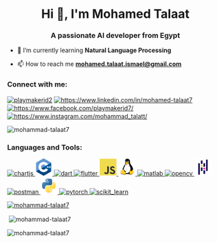 <h1 align="center">Hi 👋, I'm Mohamed Talaat</h1>
<h3 align="center">A passionate AI developer from Egypt</h3>

- 🌱 I’m currently learning **Natural Language Processing**

- 📫 How to reach me **mohamed.talaat.ismael@gmail.com**

<h3 align="left">Connect with me:</h3>
<p align="left">
<a href="https://twitter.com/playmakerid2" target="blank"><img align="center" src="https://raw.githubusercontent.com/codemaker2015/github-profile-readme-generator/master/src/images/icons/Social/twitter.svg" alt="playmakerid2" height="30" width="40" /></a>
<a href="https://linkedin.com/in/https://www.linkedin.com/in/mohamed-talaat7" target="blank"><img align="center" src="https://raw.githubusercontent.com/codemaker2015/github-profile-readme-generator/master/src/images/icons/Social/linked-in-alt.svg" alt="https://www.linkedin.com/in/mohamed-talaat7" height="30" width="40" /></a>
<a href="https://fb.com/https://www.facebook.com/playmakerid7/" target="blank"><img align="center" src="https://raw.githubusercontent.com/codemaker2015/github-profile-readme-generator/master/src/images/icons/Social/facebook.svg" alt="https://www.facebook.com/playmakerid7/" height="30" width="40" /></a>
<a href="https://instagram.com/https://www.instagram.com/mohammad_talatt/" target="blank"><img align="center" src="https://raw.githubusercontent.com/codemaker2015/github-profile-readme-generator/master/src/images/icons/Social/instagram.svg" alt="https://www.instagram.com/mohammad_talatt/" height="30" width="40" /></a>
</p>

<p align="left"> <img src="https://komarev.com/ghpvc/?username=mohammad-talaat7&label=Profile%20views&color=0e75b6&style=flat" alt="mohammad-talaat7" /> </p>
<h3 align="left">Languages and Tools:</h3>
<p align="left"> <a href="https://www.chartjs.org" target="_blank" rel="noreferrer"> <img src="https://www.chartjs.org/media/logo-title.svg" alt="chartjs" width="40" height="40"/> </a> <a href="https://www.w3schools.com/cpp/" target="_blank" rel="noreferrer"> <img src="https://raw.githubusercontent.com/devicons/devicon/master/icons/cplusplus/cplusplus-original.svg" alt="cplusplus" width="40" height="40"/> </a> <a href="https://dart.dev" target="_blank" rel="noreferrer"> <img src="https://www.vectorlogo.zone/logos/dartlang/dartlang-icon.svg" alt="dart" width="40" height="40"/> </a> <a href="https://flutter.dev" target="_blank" rel="noreferrer"> <img src="https://www.vectorlogo.zone/logos/flutterio/flutterio-icon.svg" alt="flutter" width="40" height="40"/> </a> <a href="https://developer.mozilla.org/en-US/docs/Web/JavaScript" target="_blank" rel="noreferrer"> <img src="https://raw.githubusercontent.com/devicons/devicon/master/icons/javascript/javascript-original.svg" alt="javascript" width="40" height="40"/> </a> <a href="https://www.linux.org/" target="_blank" rel="noreferrer"> <img src="https://raw.githubusercontent.com/devicons/devicon/master/icons/linux/linux-original.svg" alt="linux" width="40" height="40"/> </a> <a href="https://www.mathworks.com/" target="_blank" rel="noreferrer"> <img src="https://upload.wikimedia.org/wikipedia/commons/2/21/Matlab_Logo.png" alt="matlab" width="40" height="40"/> </a> <a href="https://opencv.org/" target="_blank" rel="noreferrer"> <img src="https://www.vectorlogo.zone/logos/opencv/opencv-icon.svg" alt="opencv" width="40" height="40"/> </a> <a href="https://pandas.pydata.org/" target="_blank" rel="noreferrer"> <img src="https://raw.githubusercontent.com/devicons/devicon/2ae2a900d2f041da66e950e4d48052658d850630/icons/pandas/pandas-original.svg" alt="pandas" width="40" height="40"/> </a> <a href="https://postman.com" target="_blank" rel="noreferrer"> <img src="https://www.vectorlogo.zone/logos/getpostman/getpostman-icon.svg" alt="postman" width="40" height="40"/> </a> <a href="https://www.python.org" target="_blank" rel="noreferrer"> <img src="https://raw.githubusercontent.com/devicons/devicon/master/icons/python/python-original.svg" alt="python" width="40" height="40"/> </a> <a href="https://pytorch.org/" target="_blank" rel="noreferrer"> <img src="https://www.vectorlogo.zone/logos/pytorch/pytorch-icon.svg" alt="pytorch" width="40" height="40"/> </a> <a href="https://scikit-learn.org/" target="_blank" rel="noreferrer"> <img src="https://upload.wikimedia.org/wikipedia/commons/0/05/Scikit_learn_logo_small.svg" alt="scikit_learn" width="40" height="40"/> </a> </p>

<p align="left"> <a href="https://github.com/ryo-ma/github-profile-trophy"><img src="https://github-profile-trophy.vercel.app/?username=mohammad-talaat7" alt="mohammad-talaat7" /></a> </p>

<p>&nbsp;<img align="center" src="https://github-readme-stats.vercel.app/api?username=mohammad-talaat7&show_icons=true&locale=en" alt="mohammad-talaat7" /></p>

<p><img align="center" src="https://github-readme-streak-stats.herokuapp.com/?user=mohammad-talaat7&" alt="mohammad-talaat7" /></p>
